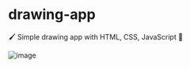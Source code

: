# drawing-app
🖌️ Simple drawing app with HTML, CSS, JavaScript 🎨

![image](https://user-images.githubusercontent.com/77109037/144506459-dbff8f20-4d0c-48c5-8cbb-9515af21639e.png)

